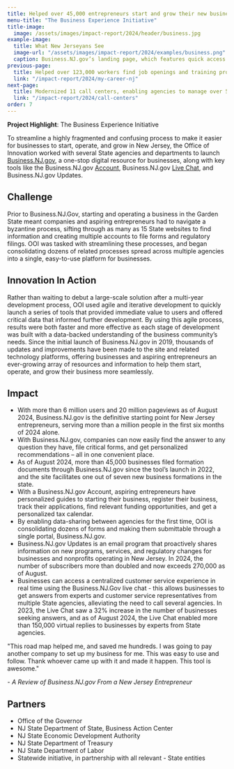 ```yaml
---
title: Helped over 45,000 entrepreneurs start and grow their new business in New Jersey
menu-title: "The Business Experience Initiative"
title-image:
  image: /assets/images/impact-report/2024/header/business.jpg
example-image:
  title: What New Jerseyans See
  image-url: "/assets/images/impact-report/2024/examples/business.png"
  caption: Business.NJ.gov’s landing page, which features quick access buttons to help entrepreneurs and business owners find what they need for wherever they are in their journeys.
previous-page:
  title: Helped over 123,000 workers find job openings and training programs and explore new careers in New Jersey
  link: "/impact-report/2024/my-career-nj"
next-page:
  title: Modernized 11 call centers, enabling agencies to manage over 5.5 million calls in a little over a year, save millions of dollars, reduce wait times, and boost call resolution rates by 50%
  link: "/impact-report/2024/call-centers"
order: 7
---
```


<div class="usa-alert usa-alert--info usa-alert--no-icon">
    <div class="usa-alert__body">
        <p class="usa-alert__text">
            <strong> Project Highlight</strong>: The Business Experience Initiative
        </p>
    </div>
</div>

To streamline a highly fragmented and confusing process to make it easier for businesses to start, operate, and grow in New Jersey, the Office of Innovation worked with several State agencies and departments to launch [Business.NJ.gov](http://Business.NJ.gov), a one-stop digital resource for businesses, along with key tools like the Business.NJ.gov [Account](https://navigator.business.nj.gov/), Business.NJ.gov [Live Chat](https://business.nj.gov/), and Business.NJ.gov Updates.

## Challenge

Prior to Business.NJ.Gov, starting and operating a business in the Garden State meant companies and aspiring entrepreneurs had to navigate a byzantine process, sifting through as many as 15 State websites to find information and creating multiple accounts to file forms and regulatory filings. OOI was tasked with streamlining these processes, and began consolidating dozens of related processes spread across multiple agencies into a single, easy-to-use platform for businesses.

## Innovation In Action

Rather than waiting to debut a large-scale solution after a multi-year development process, OOI used agile and iterative development to quickly launch a series of tools that provided immediate value to users and offered critical data that informed further development. By using this agile process, results were both faster and more effective as each stage of development was built with a data-backed understanding of the business community’s needs. Since the initial launch of Business.NJ.gov in 2019, thousands of updates and improvements have been made to the site and related technology platforms, offering businesses and aspiring entrepreneurs an ever-growing array of resources and information to help them start, operate, and grow their business more seamlessly.

## Impact

- With more than 6 million users and 20 million pageviews as of August 2024, Business.NJ.gov is the definitive starting point for New Jersey entrepreneurs, serving more than a million people in the first six months of 2024 alone.
- With Business.NJ.gov, companies can now easily find the answer to any question they have, file critical forms, and get personalized recommendations – all in one convenient place.
- As of August 2024, more than 45,000 businesses filed formation documents through Business.NJ.gov since the tool’s launch in 2022, and the site facilitates one out of seven new business formations in the state.
- With a Business.NJ.gov Account, aspiring entrepreneurs have personalized guides to starting their business, register their business, track their applications, find relevant funding opportunities, and get a personalized tax calendar.
- By enabling data-sharing between agencies for the first time, OOI is consolidating dozens of forms and making them submittable through a single portal, Business.NJ.gov.
- Business.NJ.gov Updates is an email program that proactively shares information on new programs, services, and regulatory changes for businesses and nonprofits operating in New Jersey. In 2024, the number of subscribers more than doubled and now exceeds 270,000 as of August.
- Businesses can access a centralized customer service experience in real time using the Business.NJ.Gov live chat - this allows businesses to get answers from experts and customer service representatives from multiple State agencies, alleviating the need to call several agencies. In 2023, the Live Chat saw a 32% increase in the number of businesses seeking answers, and as of August 2024, the Live Chat enabled more than 150,000 virtual replies to businesses by experts from State agencies.

<div class="usa-alert usa-alert--info usa-alert--no-icon">
  <div class="usa-alert__body">
    <p class="usa-alert__text">
      "This road map helped me, and saved me hundreds. I was going to pay another company to set up my business for me. This was easy to use and follow. Thank whoever came up with it and made it happen. This tool is awesome."
    </p>
    <p>
    - <em>A Review of Business.NJ.gov From a New Jersey Entrepreneur</em>
    </p>
  </div>
</div>

## Partners

- Office of the Governor
- NJ State Department of State, Business Action Center
- NJ State Economic Development Authority
- NJ State Department of Treasury
- NJ State Department of Labor
- Statewide initiative, in partnership with all relevant - State entities
